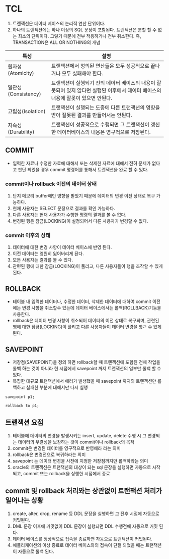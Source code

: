 # TCL
1. 트랜잭션은 데이터 베이스의 논리적 연산 단위이다.
2. 하나의 트랜잭션에는 하나 이상의 SQL 문장이 포함된다. 트랜잭션은 분할 할 수 없는 최소의 단위이다. 그렇기 때문에 전부 적용하거나 전부 취소한다. 즉, TRANSACTION은 ALL OR NOTHING의 개념

특성|설명
---|---
원자성(Atomicity)|트랜잭션에서 정의된 연산들은 모두 성공적으로 끝나거나 모두 싫패해야 한다.
일관성(Consistency)|트랜잭션이 실행되기 전의 데이터 베이스의 내용이 잘못되어 있지 않다면 실행된 이후에서 데이터 베이스의 내용에 잘못이 있으면 안된다.
고립성(Isolation)|트랜잭션이 실행되는 도중에 다른 트랜잭션의 영향을 받아 잘못된 결과를 만들어서는 안된다.
지속성(Durability)|트랜잭션이 성공적으로 수행되면 그 트랜잭션이 갱신한 데이터베이스의 내용은 영구적으로 저장된다.

## COMMIT
* 입력한 자료나 수정한 자료에 대해서 또는 삭제한 자료에 대해서 전혀 문제가 없다고 판단 되었을 경우 commit 명령어를 통해서 트랜잭션을 완료 할 수 있다.

### commit이나 rollback 이전의 데이터 상태
1. 단지 메모리 buffer에만 영향을 받았기 때문에 데이터의 변경 이전 상태로 복구 가능하다.
2. 현재 사용자는 SELECT 문장으로 결과를 확인 가능하다.
3. 다른 사용자는 현재 사용자가 수행한 명령의 결과를 볼 수 없다.
4. 변경된 행은 잠금(LOCKING)이 설정되어서 다른 사용자가 변경할 수 없다.

### commit 이후의 상태
1. 데이터에 대한 변경 사항이 데이터 베이스에 반영 된다.
2. 이전 데이터는 영원히 잃어버리게 된다.
3. 모든 사용자는 결과를 볼 수 있다.
4. 관련된 행에 대한 잠금(LOCKING)이 풀리고, 다른 사용자들이 행을 조작할 수 있게 된다.

## ROLLBACK
* 테이블 내 입력한 데이터나, 수정한 데이터, 삭제한 데이터에 대하여 commit 이전에는 변경 사항을 취소할수 있는데 데이터 베이스에서는 롤백(ROLLBACK)기능을 사용한다.
* rollback은 데이터 변경 사항이 취소되어 데이터의 이전 상태로 복구되며, 관련된 행에 대한 잠금(LOCKING)이 풀리고 다른 사용자들이 데이터 변경을 핫ㄹ 수 있게 된다.

## SAVEPOINT
* 저장점(SAVEPOINT)을 정의 하면 rollback할 때 트랜잭션에 포함된 전체 작업을 롤백 하는 것이 아니라 현 시점에서 savepoint 까지 트랜잭션의 일부만 롤백 할 수 있다.
* 복잡한 대규모 트랜잭션에서 에러가 발생했을 때 savepoint 까지의 트랜잭션만 롤백하고 실패한 부분에 대해서만 다시 실행

```
savepoint p1;

rollback to p1;
```

## 트랜잭션 요점
1. 테이블에 데이터의 변경을 발생시키는 insert, update, delete 수행 시 그 변경되는 데이터의 부결성을 보장하는 것이 commit이나 rollback의 목적
2. commit은 변경된 데이터를 영구적으로 반영해라 라는 의미
3. rollback은 변경전으로 복귀하라는 의미
4. savepoint 는 데이터 변경을 사전에 지정한 저장점까지만 롤백하라는 의미
5. oracle의 트랜잭션은 트랜잭션의 대상이 되는 sql 문장을 실행하면 자동으로 시작되고, commit 또는 rollback을 싱행한 시점에서 종료

## commit 및 rollback 처리와는 상관없이 트랜잭션 처리가 일어나는 상황
1. create, alter, drop, rename 등 DDL 문장을 실행하면 그 전후 시점에 자동으로 커밋된다.
2. DML 문장 이후에 커밋없이 DDL 문장이 실행되면 DDL 수행전에 자동으로 커밋 된다.
3. 데이터 베이스를 정상적으로 접속을 종료하면 자동으로 트랜잭션이 커밋된다.
4. 애플리케이션의 이상 종료로 데이터 베이스와의 접속이 단절 되었을 때는 트랜잭션이 자동으로 롤백 된다.